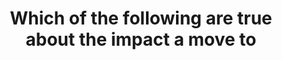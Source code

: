 ---
layout: answer
title: "Which of the following are true about the impact a move to"
blurb: "A variable cost is one that changes in proportion to how much business a company does. In the cloud, variable costs are highly predictable. In fact, it"
quid: 73
---